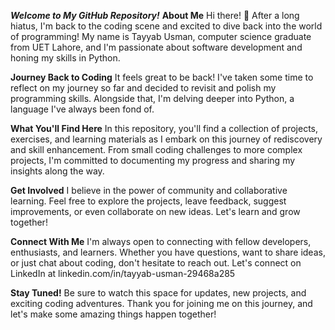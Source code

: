 _**Welcome to My GitHub Repository!**_
**About Me**
Hi there! 👋 After a long hiatus, I'm back to the coding scene and excited to dive back into the world of programming! My name is Tayyab Usman, computer science graduate from UET Lahore, and I'm passionate about software development and honing my skills in Python.

**Journey Back to Coding**
It feels great to be back! I've taken some time to reflect on my journey so far and decided to revisit and polish my programming skills. Alongside that, I'm delving deeper into Python, a language I've always been fond of.

**What You'll Find Here**
In this repository, you'll find a collection of projects, exercises, and learning materials as I embark on this journey of rediscovery and skill enhancement. From small coding challenges to more complex projects, I'm committed to documenting my progress and sharing my insights along the way.

**Get Involved**
I believe in the power of community and collaborative learning. Feel free to explore the projects, leave feedback, suggest improvements, or even collaborate on new ideas. Let's learn and grow together!

**Connect With Me**
I'm always open to connecting with fellow developers, enthusiasts, and learners. Whether you have questions, want to share ideas, or just chat about coding, don't hesitate to reach out. Let's connect on LinkedIn at linkedin.com/in/tayyab-usman-29468a285

**Stay Tuned!**
Be sure to watch this space for updates, new projects, and exciting coding adventures. Thank you for joining me on this journey, and let's make some amazing things happen together!

